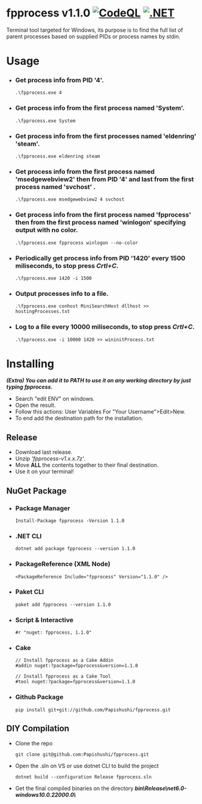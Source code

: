 # fpprocess v1.1.0 [![CodeQL](https://github.com/Papishushi/fpprocess/actions/workflows/codeql-analysis.yml/badge.svg)](https://github.com/Papishushi/fpprocess/actions/workflows/codeql-analysis.yml) [![.NET](https://github.com/Papishushi/fpprocess/actions/workflows/dotnet.yml/badge.svg)](https://github.com/Papishushi/fpprocess/actions/workflows/dotnet.yml)
Terminal tool targeted for Windows, its purpose is to find the full list of parent processes based on supplied PIDs or process names by stdin.
# Usage
* ### Get process info from PID '4'.
      .\fpprocess.exe 4
* ### Get process info from the first process named 'System'.
      .\fpprocess.exe System
* ### Get process info from the first processes named 'eldenring' 'steam'.
      .\fpprocess.exe eldenring steam  
* ### Get process info from the first process named 'msedgewebview2' then from PID '4' and last from the first process named 'svchost' .
      .\fpprocess.exe msedgewebview2 4 svchost   
* ### Get process info from the first process named 'fpprocess' then from the first process named 'winlogon' specifying output with no color.
      .\fpprocess.exe fpprocess winlogon --no-color
* ### Periodically get process info from PID '1420' every 1500 miliseconds, to stop press *Crtl+C*.
      .\fpprocess.exe 1420 -i 1500
* ### Output processes info to a file.
      .\fpprocess.exe conhost MiniSearchHost dllhost >> hostingProcesses.txt
* ### Log to a file every 10000 miliseconds, to stop press *Crtl+C*.
      .\fpprocess.exe -i 10000 1420 >> wininitProcess.txt
# Installing
***(Extra) You can add it to PATH to use it on any working directory by just typing fpprocess.***
  * Search "edit ENV" on windows.                                                                 
  * Open the result.                                                                              
  * Follow this actions: User Variables For "Your Username">Edit>New.                                      
  * To end add the destination path for the installation.
## Release
* Download last release.
* Unzip *'fpprocess-v1.x.x.7z'*.
* Move **ALL** the contents together to their final destination.
* Use it on your terminal!
## NuGet Package
* ### Package Manager
      Install-Package fpprocess -Version 1.1.0
* ### .NET CLI
      dotnet add package fpprocess --version 1.1.0
* ### PackageReference (XML Node)
      <PackageReference Include="fpprocess" Version="1.1.0" />
* ### Paket CLI 
      paket add fpprocess --version 1.1.0
* ### Script & Interactive
      #r "nuget: fpprocess, 1.1.0"
* ### Cake
      // Install fpprocess as a Cake Addin
      #addin nuget:?package=fpprocess&version=1.1.0

      // Install fpprocess as a Cake Tool
      #tool nuget:?package=fpprocess&version=1.1.0
* ### Github Package   
      pip install git+git://github.com/Papishushi/fpprocess.git
## DIY Compilation
* Clone the repo 

      git clone git@github.com:Papishushi/fpprocess.git
* Open the .sln on VS or use dotnet CLI to build the project

      dotnet build --configuration Release fpprocess.sln
* Get the final compiled binaries on the directory ***bin\\Release\net6.0-windows10.0.22000.0\\***
